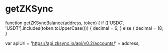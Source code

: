 # getZKSync
function getZKSyncBalance(address, token) {
  if (['USDC', 'USDT'].includes(token.toUpperCase())) {
    decimal = 6;
  } 
  else {
    decimal = 18;
  }

  var apiUrl = 'https://api.zksync.io/api/v0.2/accounts/' + address;
